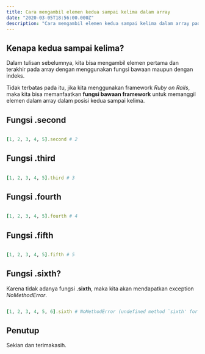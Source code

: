 ```yaml
---
title: Cara mengambil elemen kedua sampai kelima dalam array
date: "2020-03-05T18:56:00.000Z"
description: "Cara mengambil elemen kedua sampai kelima dalam array pada ruby on rails, dengan menggunakan fungsi .second, .third, fourth, fifth"
---
```


## Kenapa kedua sampai kelima?

Dalam tulisan sebelumnya, kita bisa mengambil elemen pertama dan terakhir pada array dengan menggunakan fungsi bawaan maupun dengan indeks.

Tidak terbatas pada itu, jika kita menggunakan framework _Ruby on Rails_, maka kita bisa memanfaatkan **fungsi bawaan framework** untuk memanggil elemen dalam array dalam posisi kedua sampai kelima.

## Fungsi .second

```ruby

[1, 2, 3, 4, 5].second # 2

```

## Fungsi .third

```ruby

[1, 2, 3, 4, 5].third # 3

```

## Fungsi .fourth

```ruby

[1, 2, 3, 4, 5].fourth # 4

```

## Fungsi .fifth

```ruby

[1, 2, 3, 4, 5].fifth # 5

```

## Fungsi .sixth?

Karena tidak adanya fungsi **.sixth**, maka kita akan mendapatkan exception *NoMethodError*.

```ruby

[1, 2, 3, 4, 5, 6].sixth # NoMethodError (undefined method `sixth' for [1, 2, 3, 4, 5, 6]:Array)

```

## Penutup

Sekian dan terimakasih.
